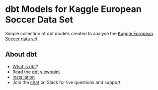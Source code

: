 # dbt Models for Kaggle European Soccer Data Set

Simple collection of dbt models created to analyse the [Kaggle European Soccer data set](https://www.kaggle.com/hugomathien/soccer).

## About dbt

- [What is dbt](https://dbt.readme.io/docs/overview)?
- Read the [dbt viewpoint](https://dbt.readme.io/docs/viewpoint)
- [Installation](https://dbt.readme.io/docs/installation)
- Join the [chat](http://ac-slackin.herokuapp.com/) on Slack for live questions and support.

